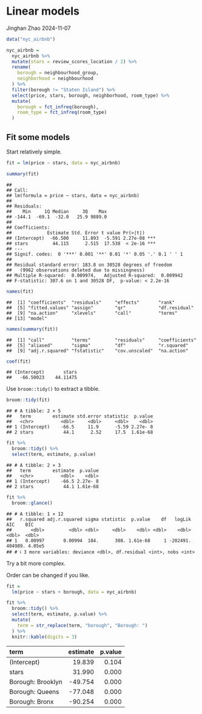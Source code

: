 Linear models
================
Jinghan Zhao
2024-11-07

``` r
data("nyc_airbnb")

nyc_airbnb = 
  nyc_airbnb %>% 
  mutate(stars = review_scores_location / 2) %>% 
  rename(
    borough = neighbourhood_group,
    neighborhood = neighbourhood
  ) %>% 
  filter(borough != "Staten Island") %>% 
  select(price, stars, borough, neighborhood, room_type) %>% 
  mutate(
    borough = fct_infreq(borough),
    room_type = fct_infreq(room_type)
  )
```

## Fit some models

Start relatively simple.

``` r
fit = lm(price ~ stars, data = nyc_airbnb)

summary(fit)
```

    ## 
    ## Call:
    ## lm(formula = price ~ stars, data = nyc_airbnb)
    ## 
    ## Residuals:
    ##    Min     1Q Median     3Q    Max 
    ## -144.1  -69.1  -32.0   25.9 9889.0 
    ## 
    ## Coefficients:
    ##             Estimate Std. Error t value Pr(>|t|)    
    ## (Intercept)  -66.500     11.893  -5.591 2.27e-08 ***
    ## stars         44.115      2.515  17.538  < 2e-16 ***
    ## ---
    ## Signif. codes:  0 '***' 0.001 '**' 0.01 '*' 0.05 '.' 0.1 ' ' 1
    ## 
    ## Residual standard error: 183.8 on 30528 degrees of freedom
    ##   (9962 observations deleted due to missingness)
    ## Multiple R-squared:  0.009974,   Adjusted R-squared:  0.009942 
    ## F-statistic: 307.6 on 1 and 30528 DF,  p-value: < 2.2e-16

``` r
names(fit)
```

    ##  [1] "coefficients"  "residuals"     "effects"       "rank"         
    ##  [5] "fitted.values" "assign"        "qr"            "df.residual"  
    ##  [9] "na.action"     "xlevels"       "call"          "terms"        
    ## [13] "model"

``` r
names(summary(fit))
```

    ##  [1] "call"          "terms"         "residuals"     "coefficients" 
    ##  [5] "aliased"       "sigma"         "df"            "r.squared"    
    ##  [9] "adj.r.squared" "fstatistic"    "cov.unscaled"  "na.action"

``` r
coef(fit)
```

    ## (Intercept)       stars 
    ##   -66.50023    44.11475

Use `broom::tidy()` to extract a tibble.

``` r
broom::tidy(fit)
```

    ## # A tibble: 2 × 5
    ##   term        estimate std.error statistic  p.value
    ##   <chr>          <dbl>     <dbl>     <dbl>    <dbl>
    ## 1 (Intercept)    -66.5     11.9      -5.59 2.27e- 8
    ## 2 stars           44.1      2.52     17.5  1.61e-68

``` r
fit %>% 
  broom::tidy() %>% 
  select(term, estimate, p.value)
```

    ## # A tibble: 2 × 3
    ##   term        estimate  p.value
    ##   <chr>          <dbl>    <dbl>
    ## 1 (Intercept)    -66.5 2.27e- 8
    ## 2 stars           44.1 1.61e-68

``` r
fit %>% 
  broom::glance()
```

    ## # A tibble: 1 × 12
    ##   r.squared adj.r.squared sigma statistic  p.value    df   logLik     AIC    BIC
    ##       <dbl>         <dbl> <dbl>     <dbl>    <dbl> <dbl>    <dbl>   <dbl>  <dbl>
    ## 1   0.00997       0.00994  184.      308. 1.61e-68     1 -202491. 404989. 4.05e5
    ## # ℹ 3 more variables: deviance <dbl>, df.residual <int>, nobs <int>

Try a bit more complex.

Order can be changed if you like.

``` r
fit = 
  lm(price ~ stars + borough, data = nyc_airbnb)

fit %>% 
  broom::tidy() %>% 
  select(term, estimate, p.value) %>% 
  mutate(
    term = str_replace(term, "borough", "Borough: ")
  ) %>% 
  knitr::kable(digits = 3)
```

| term              | estimate | p.value |
|:------------------|---------:|--------:|
| (Intercept)       |   19.839 |   0.104 |
| stars             |   31.990 |   0.000 |
| Borough: Brooklyn |  -49.754 |   0.000 |
| Borough: Queens   |  -77.048 |   0.000 |
| Borough: Bronx    |  -90.254 |   0.000 |
